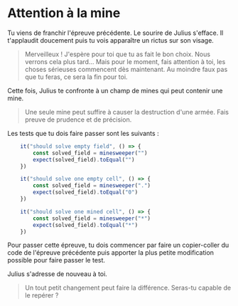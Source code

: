 # Attention à la mine

Tu viens de franchir l'épreuve précédente. Le sourire de Julius s'efface. Il t'applaudit doucement puis tu vois apparaître un rictus sur son visage.

> Merveilleux ! J'espère pour toi que tu as fait le bon choix. Nous verrons cela plus tard... Mais pour le moment, fais attention à toi, les choses sérieuses commencent dès maintenant. Au moindre faux pas que tu feras, ce sera la fin pour toi.

Cette fois, Julius te confronte à un champ de mines qui peut contenir une mine.

> Une seule mine peut suffire à causer la destruction d'une armée. Fais preuve de prudence et de précision.

Les tests que tu dois faire passer sont les suivants :

```typescript
    it("should solve empty field", () => {
        const solved_field = minesweeper("")
        expect(solved_field).toEqual("")
    })

    it("should solve one empty cell", () => {
        const solved_field = minesweeper(".")
        expect(solved_field).toEqual("0")
    })

    it("should solve one mined cell", () => {
        const solved_field = minesweeper("*")
        expect(solved_field).toEqual("*")
    })
```

Pour passer cette épreuve, tu dois commencer par faire un copier-coller du code de l'épreuve précédente puis apporter la plus petite modification possible pour faire passer le test.

Julius s'adresse de nouveau à toi. 

> Un tout petit changement peut faire la différence. Seras-tu capable de le repérer ?